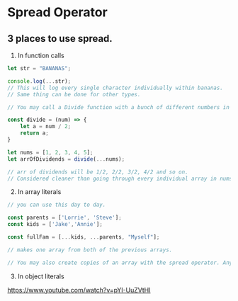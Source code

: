 # Spread Operator

## 3 places to use spread.
1. In function calls
``` js
let str = "BANANAS";

console.log(...str);
// This will log every single character individually within bananas.
// Same thing can be done for other types.

// You may call a Divide function with a bunch of different numbers in an array.

const divide = (num) => {
    let a = num / 2;
    return a;
}

let nums = [1, 2, 3, 4, 5];
let arrOfDividends = divide(...nums);

// arr of dividends will be 1/2, 2/2, 3/2, 4/2 and so on.
// Considered cleaner than going through every individual array in nums and calling the function.

```
2. In array literals 
``` js
// you can use this day to day.

const parents = ['Lorrie', 'Steve'];
const kids = ['Jake','Annie'];

const fullFam = [...kids, ...parents, "Myself"];

// makes one array from both of the previous arrays.

// You may also create copies of an array with the spread operator. Any type of array.
```

3. In object literals


 https://www.youtube.com/watch?v=pYI-UuZVtHI